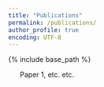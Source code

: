 ```yaml
---
title: "Publications"
permalink: /publications/
author_profile: true
encoding: UTF-8
---
```


{% include base_path %}

<style>
ul {
  list-style-type: none;
}
</style>

*  Paper 1, etc. etc.

